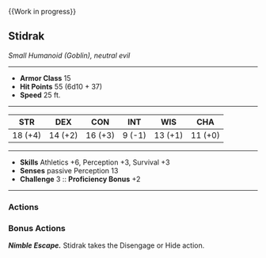 {{Work in progress}}

## Stidrak
*Small Humanoid (Goblin), neutral evil*
___
- **Armor Class** 15
- **Hit Points** 55 (6d10 + 37)
- **Speed** 25 ft.
___
|STR|DEX|CON|INT|WIS|CHA|
|:---:|:---:|:---:|:---:|:---:|:---:|
|18 (+4)|14 (+2)|16 (+3)|9 (-1)|13 (+1)|11 (+0)|
___
- **Skills** Athletics +6, Perception +3, Survival +3
- **Senses** passive Perception 13
- **Challenge** 3 :: **Proficiency Bonus**  +2
___


### Actions


### Bonus Actions
***Nimble Escape.*** Stidrak takes the Disengage or Hide action.
